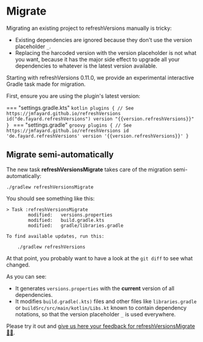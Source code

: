 # Migrate

Migrating an existing project to refreshVersions manually is tricky:

- Existing dependencies are ignored because they don't use the version placeholder `_`.
- Replacing the harcoded version with the version placeholder is not what you want, because it has the major side effect to upgrade all your dependencies to whatever is the latest version available.

Starting with refreshVersions 0.11.0, we provide an experimental interactive Gradle task made for migration.

First, ensure you are using the plugin's latest version:

=== "settings.gradle.kts"
    ```kotlin
    plugins {
        // See https://jmfayard.github.io/refreshVersions
        id("de.fayard.refreshVersions") version "{{version.refreshVersions}}"
    }
    ```
=== "settings.gradle"
    ```groovy
    plugins {
        // See https://jmfayard.github.io/refreshVersions
        id 'de.fayard.refreshVersions' version '{{version.refreshVersions}}'
    }
    ```

## Migrate semi-automatically

The new task **refreshVersionsMigrate** takes care of the migration semi-automatically:

```shell
./gradlew refreshVersionsMigrate
```

You should see something like this:

```
> Task :refreshVersionsMigrate
        modified:   versions.properties
        modified:   build.gradle.kts
        modified:   gradle/libraries.gradle

To find available updates, run this:

    ./gradlew refreshVersions

```

At that point, you probably want to have a look at the `git diff` to see what changed.

As you can see:

- It generates `versions.properties` with the **current** version of all dependencies.
- It modifies `build.gradle(.kts)` files and other files like `libraries.gradle` or `buildSrc/src/main/kotlin/Libs.kt` known to contain dependency notations, so that the version placeholder `_` is used everywhere.

Please try it out and [give us here your feedback for refreshVersionsMigrate 👍🏼](https://github.com/jmfayard/refreshVersions/discussions/396).

